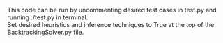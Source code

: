This code can be run by uncommenting desired test cases in test.py and running ./test.py in terminal.  
Set desired heuristics and inference techniques to True at the top of the BacktrackingSolver.py file.